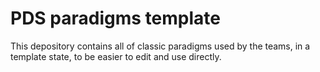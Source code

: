 # PDS paradigms template

This depository contains all of classic paradigms used by the teams, in a template state, to be easier to edit and use directly.

